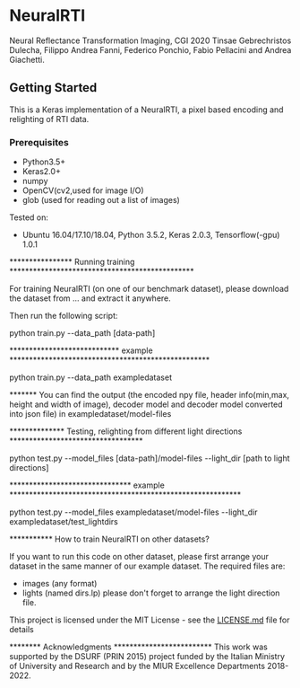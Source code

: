 # NeuralRTI

Neural Reflectance Transformation Imaging, CGI 2020
Tinsae Gebrechristos Dulecha,  Filippo Andrea Fanni, Federico Ponchio, Fabio Pellacini and Andrea Giachetti.



## Getting Started

This is a Keras implementation of a NeuralRTI, a pixel based encoding and relighting of RTI data.


### Prerequisites

- Python3.5+
- Keras2.0+
- numpy
- OpenCV(cv2,used for image I/O)
- glob (used for reading out a list of images)

Tested on:
- Ubuntu 16.04/17.10/18.04, Python 3.5.2, Keras 2.0.3, Tensorflow(-gpu) 1.0.1

**************** Running training *********************************************** 

For training NeuralRTI (on one of our benchmark dataset), please download the dataset from ... and extract it anywhere. 

Then run the following script:

python train.py --data_path [data-path]

**************************** example ***************************************************

python train.py --data_path exampledataset

******* You can find the output (the encoded npy file, header info(min,max, height and width of image), decoder model and decoder model converted into json file) in exampledataset/model-files



************** Testing, relighting from different light directions **********************************

python test.py --model_files [data-path]/model-files --light_dir [path to light directions]

******************************* example ***********************************************************

python test.py --model_files exampledataset/model-files --light_dir exampledataset/test_lightdirs

***********  How to train NeuralRTI on other datasets?

If you want to run this code on other dataset, please first arrange your dataset in the same manner of our example dataset. The required files are:
- images (any format)
- lights (named dirs.lp)
please don't forget to arrange the light direction file. 


This project is licensed under the MIT License - see the [LICENSE.md](LICENSE.md) file for details

******** Acknowledgments *************************
This work was supported by the DSURF (PRIN 2015) project funded by the Italian Ministry of University and Research and by the MIUR Excellence Departments 2018-2022.



